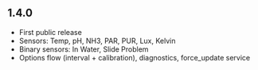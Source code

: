 ﻿## 1.4.0
- First public release
- Sensors: Temp, pH, NH3, PAR, PUR, Lux, Kelvin
- Binary sensors: In Water, Slide Problem
- Options flow (interval + calibration), diagnostics, force_update service
